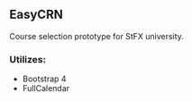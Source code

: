 ## EasyCRN
Course selection prototype for StFX university.

### Utilizes:
- Bootstrap 4
- FullCalendar
